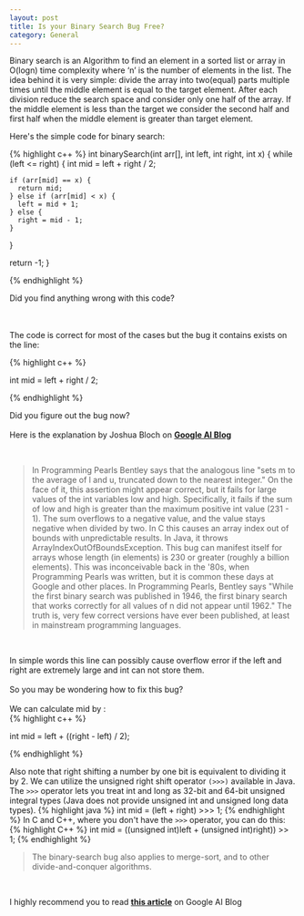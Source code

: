```yaml
---
layout: post
title: Is your Binary Search Bug Free?
category: General
---
```



 Binary search is an Algorithm to find an element in a sorted list or array in O(logn) time complexity where ‘n’ is the number of elements in the list. The idea behind it is very simple: divide the array into two(equal) parts multiple times until the middle element is equal to the target element. After each division reduce the search space and consider only one half of the array. If the middle element is less than the target we consider the second half and first half when the middle element is greater than target element. 

Here's the simple code for binary search:

{% highlight c++ %}
int binarySearch(int arr[], int left, int right, int x) {
  while (left <= right) {
    int mid = left + right / 2;
 
    if (arr[mid] == x) {
      return mid;
    } else if (arr[mid] < x) {
      left = mid + 1;
    } else {
      right = mid - 1;
    }
  }
 
  return -1;
}

{% endhighlight %}

Did you find anything wrong with this code? 

<br>
<br>
The code is correct for most of the cases but the bug it contains exists on the line:

{% highlight c++ %}

int mid = left + right / 2;

{% endhighlight %}

Did you figure out the bug now?
<br>
<br>
Here is the explanation by Joshua Bloch on [**Google AI Blog**](https://ai.googleblog.com/2006/06/extra-extra-read-all-about-it-nearly.html)  

<br>

> In Programming Pearls Bentley says that the analogous line "sets m to the average of l and u, truncated down to the nearest integer." On the face of it, this assertion might appear correct, but it fails for large values of the int variables low and high. Specifically, it fails if the sum of low and high is greater than the maximum positive int value (231 - 1). The sum overflows to a negative value, and the value stays negative when divided by two. In C this causes an array index out of bounds with unpredictable results. In Java, it throws ArrayIndexOutOfBoundsException. This bug can manifest itself for arrays whose length (in elements) is 230 or greater (roughly a billion elements). This was inconceivable back in the '80s, when Programming Pearls was written, but it is common these days at Google and other places. In Programming Pearls, Bentley says "While the first binary search was published in 1946, the first binary search that works correctly for all values of n did not appear until 1962." The truth is, very few correct versions have ever been published, at least in mainstream programming languages.

<br>

In simple words this line can possibly cause overflow error if the left and right are extremely large and int can not store them.   
<br>
So you may be wondering how to fix this bug?
<br>
<br>
We can calculate mid by :  
{% highlight c++ %}

int mid = left + ((right - left) / 2);

{% endhighlight %}


Also note that right shifting a number by one bit is equivalent to dividing it by 2. We can utilize the unsigned right shift operator `(>>>)` available in Java. The `>>>` operator lets you treat int and long as 32-bit and 64-bit unsigned integral types (Java does not provide unsigned int and unsigned long data types).
{% highlight java %}
int mid = (left + right) >>> 1; 
{% endhighlight %}
In C and C++, where you don't have the `>>>` operator, you can do this: 
{% highlight C++ %}
int mid = ((unsigned int)left + (unsigned int)right)) >> 1;
{% endhighlight %}
<br>

>The binary-search bug also applies to merge-sort, and to other divide-and-conquer algorithms.

<br>


I highly recommend you to read [**this article**](https://ai.googleblog.com/2006/06/extra-extra-read-all-about-it-nearly.html) on Google AI Blog